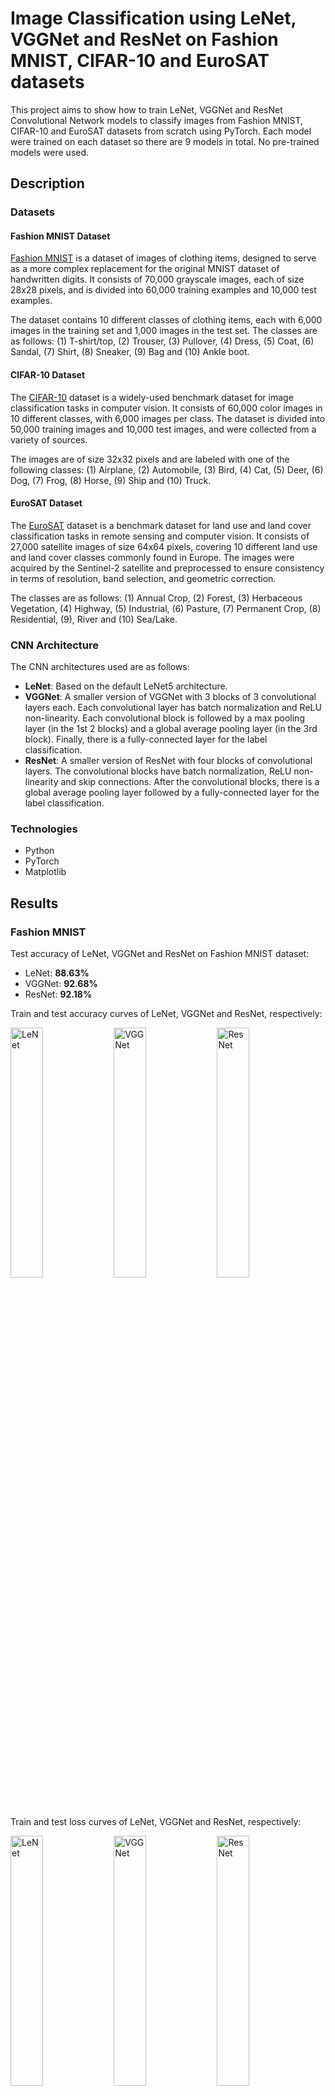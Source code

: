 # Image Classification using LeNet, VGGNet and ResNet on Fashion MNIST, CIFAR-10 and EuroSAT datasets

This project aims to show how to train LeNet, VGGNet and ResNet Convolutional Network models to classify images from Fashion MNIST, CIFAR-10 and EuroSAT datasets from scratch using PyTorch. Each model were trained on each dataset so there are 9 models in total. No pre-trained models were used.

## Description

### Datasets

#### Fashion MNIST Dataset

[Fashion MNIST](https://pytorch.org/vision/main/generated/torchvision.datasets.FashionMNIST.html) is a dataset of images of clothing items, designed to serve as a more complex replacement for the original MNIST dataset of handwritten digits. It consists of 70,000 grayscale images, each of size 28x28 pixels, and is divided into 60,000 training examples and 10,000 test examples.

The dataset contains 10 different classes of clothing items, each with 6,000 images in the training set and 1,000 images in the test set. The classes are as follows: (1) T-shirt/top, (2) Trouser, (3) Pullover, (4) Dress, (5) Coat, (6) Sandal, (7) Shirt, (8) Sneaker, (9) Bag and (10) Ankle boot.

#### CIFAR-10 Dataset

The [CIFAR-10](https://pytorch.org/vision/main/generated/torchvision.datasets.CIFAR10.html) dataset is a widely-used benchmark dataset for image classification tasks in computer vision. It consists of 60,000 color images in 10 different classes, with 6,000 images per class. The dataset is divided into 50,000 training images and 10,000 test images, and were collected from a variety of sources.

The images are of size 32x32 pixels and are labeled with one of the following classes: (1) Airplane, (2) Automobile, (3) Bird, (4) Cat, (5) Deer, (6) Dog, (7) Frog, (8) Horse, (9) Ship and (10) Truck.

#### EuroSAT Dataset

The [EuroSAT](https://pytorch.org/vision/main/generated/torchvision.datasets.EuroSAT.html) dataset is a benchmark dataset for land use and land cover classification tasks in remote sensing and computer vision. It consists of 27,000 satellite images of size 64x64 pixels, covering 10 different land use and land cover classes commonly found in Europe. The images were acquired by the Sentinel-2 satellite and preprocessed to ensure consistency in terms of resolution, band selection, and geometric correction.

The classes are as follows: (1) Annual Crop, (2) Forest, (3) Herbaceous Vegetation, (4) Highway, (5) Industrial, (6) Pasture, (7) Permanent Crop, (8) Residential, (9), River and (10) Sea/Lake.

### CNN Architecture

The CNN architectures used are as follows:
- **LeNet**: Based on the default LeNet5 architecture.
- **VGGNet**: A smaller version of VGGNet with 3 blocks of 3 convolutional layers each. Each convolutional layer has batch normalization and ReLU non-linearity. Each convolutional block is followed by a max pooling layer (in the 1st 2 blocks) and a global average pooling layer (in the 3rd block). Finally, there is a fully-connected layer for the label classification.
- **ResNet**: A smaller version of ResNet with four blocks of convolutional layers. The convolutional blocks have batch normalization, ReLU non-linearity and skip connections. After the convolutional blocks, there is a global average pooling layer followed by a fully-connected layer for the label classification.

### Technologies

- Python
- PyTorch
- Matplotlib

## Results

### Fashion MNIST

Test accuracy of LeNet, VGGNet and ResNet on Fashion MNIST dataset:
- LeNet: **88.63%**
- VGGNet: **92.68%**
- ResNet: **92.18%**

Train and test accuracy curves of LeNet, VGGNet and ResNet, respectively:
<p float=left>
<img src="logs/fashionmnist/lenet_acc_hist.png" width="32%" alt="LeNet" />
<img src="logs/fashionmnist/vggnet_acc_hist.png" width="32%" alt="VGGNet" />
<img src="logs/fashionmnist/resnet_acc_hist.png" width="32%" alt="ResNet" />
</p>

Train and test loss curves of LeNet, VGGNet and ResNet, respectively:
<p float=left>
<img src="logs/fashionmnist/lenet_loss_hist.png" width="32%" alt="LeNet" />
<img src="logs/fashionmnist/vggnet_loss_hist.png" width="32%" alt="VGGNet" />
<img src="logs/fashionmnist/resnet_loss_hist.png" width="32%" alt="ResNet" />
</p>

Random images grouped by the predicted class. Incorrectly predicted images have red borders and the correct labels are displayed in red font.

LeNet predictions:
<img src="logs/fashionmnist/lenet_images.png" alt="LeNet" />

VGGNet predictions:
<img src="logs/fashionmnist/vggnet_images.png" alt="VGGNet" />

ResNet predictions:
<img src="logs/fashionmnist/resnet_images.png" alt="ResNet" />

Classification report per classes:

LeNet:
| Label | Precision | Recall | F1-score |
| ----- | --------- | ------ | -------- |
| T-shirt/top | 0.84 | 0.82 | 0.83 | 
| Trouser | 0.98 | 0.97 | 0.98 | 
| Pullover | 0.86 | 0.82 | 0.84 | 
| Dress | 0.81 | 0.95 | 0.87 | 
| Coat | 0.81 | 0.81 | 0.81 | 
| Sandal | 0.97 | 0.96 | 0.96 | 
| Shirt | 0.72 | 0.65 | 0.68 | 
| Sneaker | 0.93 | 0.96 | 0.95 | 
| Bag | 0.97 | 0.97 | 0.97 | 
| Ankle boot | 0.97 | 0.95 | 0.96 | 

VGGNet:
| Label | Precision | Recall | F1-score |
| ----- | --------- | ------ | -------- |
| T-shirt/top | 0.85 | 0.89 | 0.87 | 
| Trouser | 0.99 | 0.99 | 0.99 | 
| Pullover | 0.9 | 0.9 | 0.9 | 
| Dress | 0.94 | 0.93 | 0.94 | 
| Coat | 0.85 | 0.93 | 0.88 | 
| Sandal | 0.99 | 0.99 | 0.99 | 
| Shirt | 0.82 | 0.73 | 0.77 | 
| Sneaker | 0.96 | 0.98 | 0.97 | 
| Bag | 0.99 | 0.98 | 0.99 | 
| Ankle boot | 0.98 | 0.95 | 0.97 | 

ResNet:
| Label | Precision | Recall | F1-score |
| ----- | --------- | ------ | -------- |
| T-shirt/top | 0.88 | 0.86 | 0.87 | 
| Trouser | 0.98 | 0.99 | 0.99 | 
| Pullover | 0.92 | 0.83 | 0.87 | 
| Dress | 0.93 | 0.93 | 0.93 | 
| Coat | 0.84 | 0.91 | 0.87 | 
| Sandal | 0.99 | 0.99 | 0.99 | 
| Shirt | 0.77 | 0.79 | 0.78 | 
| Sneaker | 0.96 | 0.98 | 0.97 | 
| Bag | 0.99 | 0.99 | 0.99 | 
| Ankle boot | 0.98 | 0.96 | 0.97 | 


### CIFAR-10

Test accuracy of LeNet, VGGNet and ResNet on CIFAR-10 dataset:
- LeNet: **64.51%**
- VGGNet: **81.35%**
- ResNet: **78.45%**

Train and test accuracy curves of LeNet, VGGNet and ResNet, respectively:
<p float=left>
<img src="logs/cifar10/lenet_acc_hist.png" width="32%" alt="LeNet" />
<img src="logs/cifar10/vggnet_acc_hist.png" width="32%" alt="VGGNet" />
<img src="logs/cifar10/resnet_acc_hist.png" width="32%" alt="ResNet" />
</p>

Train and test loss curves of LeNet, VGGNet and ResNet, respectively:
<p float=left>
<img src="logs/cifar10/lenet_loss_hist.png" width="32%" alt="LeNet" />
<img src="logs/cifar10/vggnet_loss_hist.png" width="32%" alt="VGGNet" />
<img src="logs/cifar10/resnet_loss_hist.png" width="32%" alt="ResNet" />
</p>

Random images grouped by the predicted class. Incorrectly predicted images have red borders and the correct labels are displayed in red font.

LeNet predictions:
<img src="logs/cifar10/lenet_images.png" alt="LeNet" />

VGGNet predictions:
<img src="logs/cifar10/vggnet_images.png" alt="VGGNet" />

ResNet predictions:
<img src="logs/cifar10/resnet_images.png" alt="ResNet" />

Classification report per classes:

LeNet:
| Label | Precision | Recall | F1-score |
| ----- | --------- | ------ | -------- |
| Plane | 0.74 | 0.62 | 0.67 | 
| Car | 0.74 | 0.79 | 0.77 | 
| Bird | 0.55 | 0.56 | 0.55 | 
| Cat | 0.49 | 0.41 | 0.44 | 
| Deer | 0.57 | 0.64 | 0.6 | 
| Dog | 0.53 | 0.57 | 0.55 | 
| Frog | 0.68 | 0.77 | 0.72 | 
| Horse | 0.76 | 0.62 | 0.68 | 
| Ship | 0.68 | 0.82 | 0.74 | 
| Truck | 0.74 | 0.65 | 0.69 | 

VGGNet:
| Label | Precision | Recall | F1-score |
| ----- | --------- | ------ | -------- |
| Plane | 0.77 | 0.88 | 0.82 | 
| Car | 0.94 | 0.89 | 0.92 | 
| Bird | 0.78 | 0.69 | 0.74 | 
| Cat | 0.63 | 0.71 | 0.67 | 
| Deer | 0.76 | 0.83 | 0.79 | 
| Dog | 0.75 | 0.72 | 0.73 | 
| Frog | 0.87 | 0.84 | 0.86 | 
| Horse | 0.86 | 0.82 | 0.84 | 
| Ship | 0.94 | 0.84 | 0.88 | 
| Truck | 0.89 | 0.9 | 0.9 | 

ResNet:
| Label | Precision | Recall | F1-score |
| ----- | --------- | ------ | -------- |
| Plane | 0.77 | 0.82 | 0.79 | 
| Car | 0.94 | 0.83 | 0.88 | 
| Bird | 0.67 | 0.77 | 0.71 | 
| Cat | 0.69 | 0.53 | 0.6 | 
| Deer | 0.82 | 0.71 | 0.76 | 
| Dog | 0.72 | 0.7 | 0.71 | 
| Frog | 0.79 | 0.88 | 0.83 | 
| Horse | 0.79 | 0.85 | 0.82 | 
| Ship | 0.89 | 0.86 | 0.87 | 
| Truck | 0.78 | 0.92 | 0.84 | 


### EuroSAT

Test accuracy of LeNet, VGGNet and ResNet on EuroSAT dataset:
- LeNet: **85.81%**
- VGGNet: **95.85%**
- ResNet: **97.81%**

Train and test accuracy curves of LeNet, VGGNet and ResNet, respectively:
<p float=left>
<img src="logs/eurosat/lenet_acc_hist.png" width="32%" alt="LeNet" />
<img src="logs/eurosat/vggnet_acc_hist.png" width="32%" alt="VGGNet" />
<img src="logs/eurosat/resnet_acc_hist.png" width="32%" alt="ResNet" />
</p>

Train and test loss curves of LeNet, VGGNet and ResNet, respectively:
<p float=left>
<img src="logs/eurosat/lenet_loss_hist.png" width="32%" alt="LeNet" />
<img src="logs/eurosat/vggnet_loss_hist.png" width="32%" alt="VGGNet" />
<img src="logs/eurosat/resnet_loss_hist.png" width="32%" alt="ResNet" />
</p>

Random images grouped by the predicted class. Incorrectly predicted images have red borders and the correct labels are displayed in red font.

LeNet predictions:
<img src="logs/eurosat/lenet_images.png" alt="LeNet" />

VGGNet predictions:
<img src="logs/eurosat/vggnet_images.png" alt="VGGNet" />

ResNet predictions:
<img src="logs/eurosat/resnet_images.png" alt="ResNet" />

Classification report per classes:

LeNet:
| Label | Precision | Recall | F1-score |
| ----- | --------- | ------ | -------- |
| Annual Crop | 0.84 | 0.91 | 0.87 | 
| Forest | 0.9 | 0.97 | 0.93 | 
| Herbaceous Vegetation | 0.83 | 0.69 | 0.75 | 
| Highway | 0.85 | 0.54 | 0.66 | 
| Industrial | 0.91 | 1.0 | 0.95 | 
| Pasture | 0.82 | 0.77 | 0.79 | 
| Permanent Crop | 0.7 | 0.88 | 0.78 | 
| Residential | 0.94 | 0.98 | 0.96 | 
| River | 0.8 | 0.85 | 0.82 | 
| Sea/Lake | 0.98 | 0.97 | 0.98 | 

VGGNet:
| Label | Precision | Recall | F1-score |
| ----- | --------- | ------ | -------- |
| Annual Crop | 1.0 | 0.9 | 0.94 | 
| Forest | 0.98 | 1.0 | 0.99 | 
| Herbaceous Vegetation | 0.94 | 0.93 | 0.93 | 
| Highway | 0.98 | 0.92 | 0.95 | 
| Industrial | 1.0 | 0.95 | 0.97 | 
| Pasture | 0.97 | 0.97 | 0.97 | 
| Permanent Crop | 0.86 | 0.98 | 0.92 | 
| Residential | 0.97 | 0.96 | 0.96 | 
| River | 0.93 | 0.98 | 0.95 | 
| Sea/Lake | 0.99 | 1.0 | 0.99 | 

ResNet:
| Label | Precision | Recall | F1-score |
| ----- | --------- | ------ | -------- |
| Annual Crop | 1.0 | 0.98 | 0.99 | 
| Forest | 1.0 | 0.93 | 0.96 | 
| Herbaceous Vegetation | 0.9 | 0.99 | 0.95 | 
| Highway | 0.99 | 0.99 | 0.99 | 
| Industrial | 0.99 | 0.97 | 0.98 | 
| Pasture | 0.98 | 0.97 | 0.97 | 
| Permanent Crop | 0.99 | 0.98 | 0.98 | 
| Residential | 1.0 | 0.97 | 0.99 | 
| River | 0.98 | 1.0 | 0.99 | 
| Sea/Lake | 0.98 | 1.0 | 0.99 | 

## Getting Started

